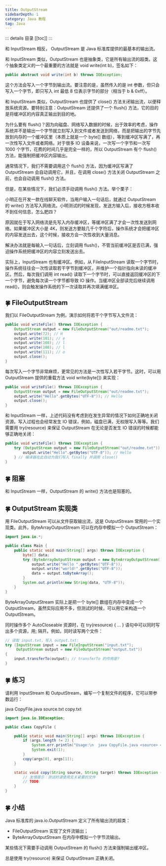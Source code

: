 ```yaml
---
title: OutputStream
sidebarDepth: 1
category: Java 教程
tag: Java
---
```


::: details 目录
[[toc]]
:::


和 InputStream 相反， OutputStream 是 Java 标准库提供的最基本的输出流。

和 InputStream 类似，OutputStream 也是抽象类，它是所有输出流的超类。这个抽象类定义的一个最重要的方法就是 void write(int b)，签名如下：

```java
public abstract void write(int b) throws IOException;
```

这个方法会写入一个字节到输出流。要注意的是，虽然传入的是 int 参数，但只会写入一个字节，即只写入 int 最低 8 位表示字节的部分（相当于 b & 0xff）。

和 InputStream 类似，OutputStream 也提供了 close() 方法关闭输出流，以便释放系统资源。要特别注意：OutputStream 还提供了一个 flush() 方法，它的目的是将缓冲区的内容真正输出到目的地。

为什么要有 flush()？因为向磁盘、网络写入数据的时候，出于效率的考虑，操作系统并不是输出一个字节就立刻写入到文件或者发送到网络，而是把输出的字节先放到内存的一个缓冲区里（本质上就是一个 byte[] 数组），等到缓冲区写满了，再一次性写入文件或者网络。对于很多 IO 设备来说，一次写一个字节和一次写 1000 个字节，花费的时间几乎是完全一样的，所以 OutputStream 有个 flush() 方法，能强制把缓冲区内容输出。

通常情况下，我们不需要调用这个 flush() 方法，因为缓冲区写满了 OutputStream 会自动调用它，并且，在调用 close() 方法关闭 OutputStream 之前，也会自动调用 flush() 方法。

但是，在某些情况下，我们必须手动调用 flush() 方法。举个栗子：

小明正在开发一款在线聊天软件，当用户输入一句话后，就通过 OutputStream 的 write() 方法写入网络流。小明测试的时候发现，发送方输入后，接收方根本收不到任何信息，怎么肥四？

原因就在于写入网络流是先写入内存缓冲区，等缓冲区满了才会一次性发送到网络。如果缓冲区大小是 4K，则发送方要敲几千个字符后，操作系统才会把缓冲区的内容发送出去，这个时候，接收方会一次性收到大量消息。

解决办法就是每输入一句话后，立刻调用 flush()，不管当前缓冲区是否已满，强迫操作系统把缓冲区的内容立刻发送出去。

实际上，InputStream 也有缓冲区。例如，从 FileInputStream 读取一个字节时，操作系统往往会一次性读取若干字节到缓冲区，并维护一个指针指向未读的缓冲区。然后，每次我们调用 int read() 读取下一个字节时，可以直接返回缓冲区的下一个字节，避免每次读一个字节都导致 IO 操作。当缓冲区全部读完后继续调用 read()，则会触发操作系统的下一次读取并再次填满缓冲区。


## 🍀 FileOutputStream

我们以 FileOutputStream 为例，演示如何将若干个字节写入文件流：

```java
public void writeFile() throws IOException {
    OutputStream output = new FileOutputStream("out/readme.txt");
    output.write(72); // H
    output.write(101); // e
    output.write(108); // l
    output.write(108); // l
    output.write(111); // o
    output.close();
}
```

每次写入一个字节非常麻烦，更常见的方法是一次性写入若干字节。这时，可以用 OutputStream 提供的重载方法 void write(byte[]) 来实现：

```java
public void writeFile() throws IOException {
    OutputStream output = new FileOutputStream("out/readme.txt");
    output.write("Hello".getBytes("UTF-8")); // Hello
    output.close();
}
```

和 InputStream 一样，上述代码没有考虑到在发生异常的情况下如何正确地关闭资源。写入过程也会经常发生 IO 错误，例如，磁盘已满，无权限写入等等。我们需要用 try(resource) 来保证 OutputStream 在无论是否发生 IO 错误的时候都能够正确地关闭：

```java
public void writeFile() throws IOException {
    try (OutputStream output = new FileOutputStream("out/readme.txt")) {
        output.write("Hello".getBytes("UTF-8")); // Hello
    } // 编译器在此自动为我们写入 finally 并调用 close()
}
```


## 🍀 阻塞

和 InputStream 一样，OutputStream 的 write() 方法也是阻塞的。


## 🍀 OutputStream 实现类

用 FileOutputStream 可以从文件获取输出流，这是 OutputStream 常用的一个实现类。此外，ByteArrayOutputStream 可以在内存中模拟一个 OutputStream：

```java
import java.io.*;

public class Main {
    public static void main(String[] args) throws IOException {
        byte[] data;
        try (ByteArrayOutputStream output = new ByteArrayOutputStream()) {
            output.write("Hello ".getBytes("UTF-8"));
            output.write("world!".getBytes("UTF-8"));
            data = output.toByteArray();
        }
        System.out.println(new String(data, "UTF-8"));
    }
}
```

ByteArrayOutputStream 实际上是把一个 byte[] 数组在内存中变成一个 OutputStream，虽然实际应用不多，但测试的时候，可以用它来构造一个 OutputStream。

同时操作多个 AutoCloseable 资源时，在 try(resource) { ... } 语句中可以同时写出多个资源，用; 隔开。例如，同时读写两个文件：

```java
// 读取 input.txt，写入 output.txt:
try (InputStream input = new FileInputStream("input.txt");
     OutputStream output = new FileOutputStream("output.txt"))
{
    input.transferTo(output); // transferTo 的作用是?
}
```


## 🍀 练习

请利用 InputStream 和 OutputStream，编写一个复制文件的程序，它可以带参数运行：

java CopyFile.java source.txt copy.txt

```java
import java.io.IOException;

public class CopyFile {

	public static void main(String[] args) throws IOException {
		if (args.length != 2) {
			System.err.println("Usage:\n  java CopyFile.java <source> <target>");
			System.exit(1);
		}
		copy(args[0], args[1]);
	}

	static void copy(String source, String target) throws IOException {
		// 友情提示：测试时请使用无关紧要的文件
		// TODO:
	}
}
```


## 🍀 小结

Java 标准库的 java.io.OutputStream 定义了所有输出流的超类：

- FileOutputStream 实现了文件流输出；
- ByteArrayOutputStream 在内存中模拟一个字节流输出。

某些情况下需要手动调用 OutputStream 的 flush() 方法来强制输出缓冲区。

总是使用 try(resource) 来保证 OutputStream 正确关闭。




